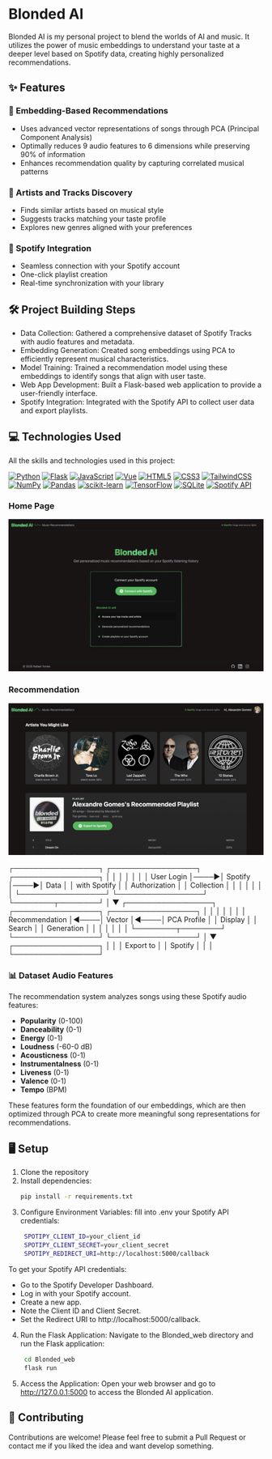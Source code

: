 #  Blonded AI
Blonded AI is my personal project to blend the worlds of AI and music. It utilizes the power of music embeddings to understand your taste at a deeper level based on Spotify data, creating highly personalized recommendations.

## ✨ Features
### 🎯 Embedding-Based Recommendations
- Uses advanced vector representations of songs through PCA (Principal Component Analysis)
- Optimally reduces 9 audio features to 6 dimensions while preserving 90% of information
- Enhances recommendation quality by capturing correlated musical patterns
### 🎸 Artists and Tracks Discovery
- Finds similar artists based on musical style
- Suggests tracks matching your taste profile
- Explores new genres aligned with your preferences
### 🎵 Spotify Integration
- Seamless connection with your Spotify account
- One-click playlist creation
- Real-time synchronization with your library

## 🛠️ Project Building Steps
- Data Collection: Gathered a comprehensive dataset of Spotify Tracks with audio features and metadata.
- Embedding Generation: Created song embeddings using PCA to efficiently represent musical characteristics.
- Model Training: Trained a recommendation model using these embeddings to identify songs that align with user taste.
- Web App Development: Built a Flask-based web application to provide a user-friendly interface.
- Spotify Integration: Integrated with the Spotify API to collect user data and export playlists.

## 💻 Technologies Used
All the skills and technologies used in this project:

<p align="left">
<a href="https://www.python.org/" target="_blank" rel="noreferrer"><img src="https://cdn.jsdelivr.net/gh/devicons/devicon/icons/python/python-original.svg" width="36" height="36" alt="Python" /></a>
<a href="https://flask.palletsprojects.com/" target="_blank" rel="noreferrer"><img src="https://cdn.jsdelivr.net/gh/devicons/devicon/icons/flask/flask-original.svg" width="36" height="36" alt="Flask" /></a>
<a href="https://developer.mozilla.org/en-US/docs/Web/JavaScript" target="_blank" rel="noreferrer"><img src="https://cdn.jsdelivr.net/gh/devicons/devicon/icons/javascript/javascript-original.svg" width="36" height="36" alt="JavaScript" /></a>
<a href="https://vuejs.org/" target="_blank" rel="noreferrer"><img src="https://cdn.jsdelivr.net/gh/devicons/devicon/icons/vuejs/vuejs-original.svg" width="36" height="36" alt="Vue" /></a>
<a href="https://developer.mozilla.org/en-US/docs/Glossary/HTML5" target="_blank" rel="noreferrer"><img src="https://cdn.jsdelivr.net/gh/devicons/devicon/icons/html5/html5-original.svg" width="36" height="36" alt="HTML5" /></a>
<a href="https://www.w3.org/TR/CSS/#css" target="_blank" rel="noreferrer"><img src="https://cdn.jsdelivr.net/gh/devicons/devicon/icons/css3/css3-original.svg" width="36" height="36" alt="CSS3" /></a>
<a href="https://tailwindcss.com/" target="_blank" rel="noreferrer"><img src="https://raw.githubusercontent.com/danielcranney/readme-generator/main/public/icons/skills/tailwindcss-colored.svg" width="36" height="36" alt="TailwindCSS" /></a>
<a href="https://numpy.org/" target="_blank" rel="noreferrer"><img src="https://cdn.jsdelivr.net/gh/devicons/devicon/icons/numpy/numpy-original.svg" width="36" height="36" alt="NumPy" /></a>
<a href="https://pandas.pydata.org/" target="_blank" rel="noreferrer"><img src="https://cdn.jsdelivr.net/gh/devicons/devicon/icons/pandas/pandas-original.svg" width="36" height="36" alt="Pandas" /></a>
<a href="https://scikit-learn.org/" target="_blank" rel="noreferrer"><img src="https://upload.wikimedia.org/wikipedia/commons/0/05/Scikit_learn_logo_small.svg" width="36" height="36" alt="scikit-learn" /></a>
<a href="https://www.tensorflow.org/" target="_blank" rel="noreferrer"><img src="https://cdn.jsdelivr.net/gh/devicons/devicon/icons/tensorflow/tensorflow-original.svg" width="36" height="36" alt="TensorFlow" /></a>
<a href="https://www.sqlite.org/" target="_blank" rel="noreferrer"><img src="https://cdn.jsdelivr.net/gh/devicons/devicon/icons/sqlite/sqlite-original.svg" width="36" height="36" alt="SQLite" /></a>
<a href="https://developer.spotify.com/" target="_blank" rel="noreferrer"><img src="https://www.vectorlogo.zone/logos/spotify/spotify-icon.svg" width="36" height="36" alt="Spotify API" /></a>
</p>

### Home Page
![Home Page](/Blonded_web/static/img/Blond001.png)

### Recommendation
![Home Page](/Blonded_web/static/img/Blond02.png)

┌─────────────────┐     ┌─────────────────┐     ┌─────────────────┐
│                 │     │                 │     │                 │
│  User Login     │────►│  Spotify        │────►│  Data           │
│  with Spotify   │     │  Authorization  │     │  Collection     │
│                 │     │                 │     │                 │
└─────────────────┘     └─────────────────┘     └────────┬────────┘
                                                         │
                                                         ▼
┌─────────────────┐     ┌─────────────────┐     ┌─────────────────┐
│                 │     │                 │     │                 │
│  Recommendation │◄────│  Vector         │◄────│  PCA Profile    │
│  Display        │     │  Search         │     │  Generation     │
│                 │     │                 │     │                 │
└────────┬────────┘     └─────────────────┘     └─────────────────┘
         │
         ▼
┌─────────────────┐
│                 │
│  Export to      │
│  Spotify        │
│                 │
└─────────────────┘

### 📊 Dataset Audio Features
The recommendation system analyzes songs using these Spotify audio features:

- **Popularity** (0-100)
- **Danceability** (0-1) 
- **Energy** (0-1)
- **Loudness** (-60-0 dB)
- **Acousticness** (0-1)
- **Instrumentalness** (0-1) 
- **Liveness** (0-1)
- **Valence** (0-1)
- **Tempo** (BPM)

These features form the foundation of our embeddings, which are then optimized through PCA to create more meaningful song representations for recommendations.

## 🖥️  Setup

1. Clone the repository
2. Install dependencies:
   ```bash
   pip install -r requirements.txt
3. Configure Environment Variables:
fill into .env your Spotify API credentials:
   ```bash
    SPOTIPY_CLIENT_ID=your_client_id
    SPOTIPY_CLIENT_SECRET=your_client_secret
    SPOTIPY_REDIRECT_URI=http://localhost:5000/callback
To get your Spotify API credentials:
- Go to the Spotify Developer Dashboard.
- Log in with your Spotify account.
- Create a new app.
- Note the Client ID and Client Secret.
- Set the Redirect URI to http://localhost:5000/callback.
4. Run the Flask Application:
Navigate to the Blonded_web directory and run the Flask application:
   ```bash
    cd Blonded_web
    flask run
5. Access the Application:
Open your web browser and go to http://127.0.0.1:5000 to access the Blonded AI application.

## 🤝 Contributing
Contributions are welcome! Please feel free to submit a Pull Request or contact me if you liked the idea and want develop something.

